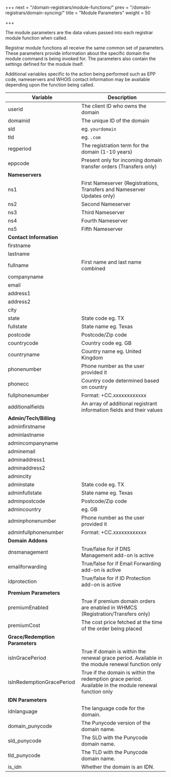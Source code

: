 +++
next = "/domain-registrars/module-functions/"
prev = "/domain-registrars/domain-syncing/"
title = "Module Parameters"
weight = 50

+++

The module parameters are the data values passed into each registrar module function when called.

Registrar module functions all receive the same common set of parameters. These parameters provide information about the specific domain the module command is being invoked for. The parameters also contain the settings defined for the module itself.

Additional variables specific to the action being performed such as EPP code, nameservers and WHOIS contact information may be available depending upon the function being called.

| Variable | Description |
| --------- | ----------- |
| userid | The client ID who owns the domain
| domainid | The unique ID of the domain
| sld | eg. `yourdomain`
| tld | eg. `.com`
| regperiod | The registration term for the domain (1-10 years)
| eppcode | Present only for incoming domain transfer orders (Transfers only)
| **Nameservers**
| ns1 | First Nameserver (Registrations, Transfers and Nameserver Updates only)
| ns2 | Second Nameserver
| ns3 | Third Nameserver
| ns4 | Fourth Nameserver
| ns5 | Fifth Nameserver
| **Contact Information**
| firstname |
| lastname |
| fullname | First name and last name combined
| companyname |
| email |
| address1 |
| address2 |
| city |
| state | State code eg. TX
| fullstate | State name eg. Texas
| postcode | Postcode/Zip code
| countrycode | Country code eg. GB
| countryname | Country name eg. United Kingdom
| phonenumber | Phone number as the user provided it
| phonecc | Country code determined based on country
| fullphonenumber | Format: +CC.xxxxxxxxxxxx
| additionalfields | An array of additional registrant information fields and their values
| **Admin/Tech/Billing**
| adminfirstname |
| adminlastname |
| admincompanyname |
| adminemail |
| adminaddress1 |
| adminaddress2 |
| admincity |
| adminstate | State code eg. TX
| adminfullstate | State name eg. Texas
| adminpostcode | Postcode/Zip code
| admincountry | eg. GB
| adminphonenumber | Phone number as the user provided it
| adminfullphonenumber | Format: +CC.xxxxxxxxxxxx
| **Domain Addons**
| dnsmanagement | True/false for if DNS Management add-on is active
| emailforwarding | True/false for if Email Forwarding add-on is active
| idprotection | True/false for if ID Protection add-on is active
| **Premium Parameters**
| premiumEnabled | True if premium domain orders are enabled in WHMCS (Registration/Transfers only)
| premiumCost | The cost price fetched at the time of the order being placed
| **Grace/Redemption Parameters**
| isInGracePeriod | True if domain is within the renewal grace period. Available in the module renewal function only
| isInRedemptionGracePeriod | True if the domain is within the redemption grace period. Available in the module renewal function only
| **IDN Parameters**
| idnlanguage | The language code for the domain.
| domain_punycode | The Punycode version of the domain name.
| sld_punycode | The SLD with the Punycode domain name.
| tld_punycode | The TLD with the Punycode domain name.
| is_idn | Whether the domain is an IDN.
